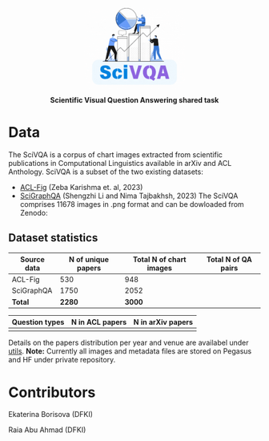 <p align="center">
<img src="SciVQA.gif" alt="drawing" width="200"/>
  <br>
  <strong>Scientific Visual Question Answering shared task</strong>
</p>


# Data

The SciVQA is a corpus of chart images extracted from scientific publications in Computational Linguistics available in arXiv and ACL Anthology. SciVQA is a subset of the two existing datasets:
* [ACL-Fig](https://huggingface.co/datasets/citeseerx/ACL-fig) (Zeba Karishma et. al, 2023)
* [SciGraphQA](https://huggingface.co/datasets/alexshengzhili/SciGraphQA-295K-train?row=0) (Shengzhi Li and Nima Tajbakhsh, 2023)
The SciVQA comprises 11678 images in .png format and can be dowloaded from Zenodo: 

## Dataset statistics

| Source data | N of unique papers | Total N of chart images | Total N of QA pairs | 
|-------------|--------------------|-------------------------|---------------------|
|  ACL-Fig    |   530              |   948                   |                     | 
|  SciGraphQA |   1750             |   2052                 |                     | 
|  **Total**  |   **2280**         |   **3000**             |                     | 

| Question types | N in ACL papers | N in arXiv papers| 
|----------------|-----------------|------------------|
|                |                 |                  |             

Details on the papers distribution per year and venue are availabel under [utils](https://github.com/esborisova/SciVQA/blob/main/src/utils/papers_dist.png).
**Note:** Currently all images and metadata files are stored on Pegasus and HF under private repository.

# Contributors

Ekaterina Borisova (DFKI)

Raia Abu Ahmad (DFKI)
